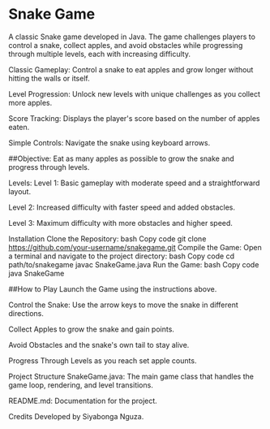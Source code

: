 # Snake Game
A classic Snake game developed in Java. The game challenges players to control a snake, collect apples, and avoid obstacles while progressing through multiple levels, each with increasing difficulty.

Classic Gameplay: Control a snake to eat apples and grow longer without hitting the walls or itself.

Level Progression: Unlock new levels with unique challenges as you collect more apples.

Score Tracking: Displays the player's score based on the number of apples eaten.

Simple Controls: Navigate the snake using keyboard arrows.


##Objective: Eat as many apples as possible to grow the snake and progress through levels.

Levels:
Level 1: Basic gameplay with moderate speed and a straightforward layout.

Level 2: Increased difficulty with faster speed and added obstacles.

Level 3: Maximum difficulty with more obstacles and higher speed.

Installation
Clone the Repository:
bash
Copy code
git clone https://github.com/your-username/snakegame.git
Compile the Game: Open a terminal and navigate to the project directory:
bash
Copy code
cd path/to/snakegame
javac SnakeGame.java
Run the Game:
bash
Copy code
java SnakeGame

##How to Play
Launch the Game using the instructions above.

Control the Snake:
Use the arrow keys to move the snake in different directions.

Collect Apples to grow the snake and gain points.

Avoid Obstacles and the snake's own tail to stay alive.

Progress Through Levels as you reach set apple counts.

Project Structure
SnakeGame.java: The main game class that handles the game loop, rendering, and level transitions.

README.md: Documentation for the project.


Credits
Developed by Siyabonga Nguza.

